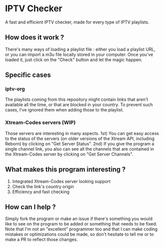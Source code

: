 # IPTV Checker
A fast and efficient IPTV checker, made for every type of IPTV playlists.

## How does it work ?

There's many ways of loading a playlist file : either you load a playlist URL, or you can import a m3u file locally stored in your computer.
Once you've loaded it, just click on the "Check" button and let the magic happen.

## Specific cases

### iptv-org

The playlists coming from this repository might contain links that aren't available all the time, or that are blocked in your country.
To prevent such cases, I've ignored them when adding those to the playlist.

### Xtream-Codes servers (WIP)

Those servers are interesting in many aspects.
1st) You can get easy access to the status of the servers (on older versions of the Xtream API, including Reborn) by clicking on "Get Server Status".
2nd) If you give the program a single channel link, you also can see all the channels that are contained in the Xtream-Codes server by clicking on "Get Server Channels".

## What makes this program interesting ?

1) Integrated Xtream-Codes server looking support
2) Check the link's country origin
3) Efficiency and fast checking

## How can I help ?

Simply fork the program or make an issue if there's something you would like to see on the program to be added or something that needs to be fixed.
Note that I'm not an "excellent" programmer too and that I can make coding mistakes or optimizations could be made, so don't hesitate to tell me or to make a PR to reflect those changes.
